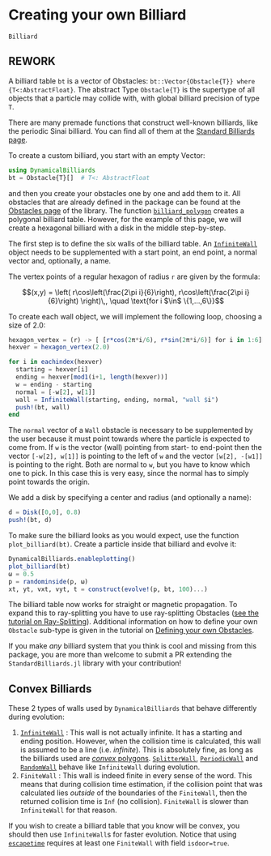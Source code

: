 # Creating your own Billiard
```@docs
Billiard
```

## REWORK

A billiard table `bt` is a vector of Obstacles: `bt::Vector{Obstacle{T}} where {T<:AbstractFloat}`.
The abstract Type `Obstacle{T}` is the supertype of all objects that a particle may collide with, with global billiard precision of type `T`.

There are many premade functions that construct well-known billiards, like the periodic Sinai billiard.
You can find all of them at the [Standard Billiards page](/basic/library/#standard-billiards).

To create a custom billiard, you start with an empty Vector:
```julia
using DynamicalBilliards
bt = Obstacle{T}[]  # T<: AbstractFloat
```
and then you create your obstacles one by one and add them to it. All obstacles that are already defined in the package
can be found at the [Obstacles page](/basic/library/#obstacles) of the library. The function [`billiard_polygon`](@ref) creates a polygonal billiard table.
However, for the example of this page, we will create a hexagonal billiard with a disk in the middle step-by-step.

The first step is to define the six walls of the billiard table.
An [`InfiniteWall`](@ref) object needs to be supplemented with a start point, an end point, a normal vector and, optionally, a name.

The vertex points of a regular hexagon of radius `r` are given by the formula:
```math
(x,y) = \left( r\cos\left(\frac{2\pi i}{6}\right), r\cos\left(\frac{2\pi i}{6}\right) \right)\,, \quad \text{for i $\in$ \{1,...,6\}}
```
To create each wall object, we will implement the following loop, choosing a size of 2.0:
```julia
hexagon_vertex = (r) -> [ [r*cos(2π*i/6), r*sin(2π*i/6)] for i in 1:6]
hexver = hexagon_vertex(2.0)

for i in eachindex(hexver)
  starting = hexver[i]
  ending = hexver[mod1(i+1, length(hexver))]
  w = ending - starting
  normal = [-w[2], w[1]]
  wall = InfiniteWall(starting, ending, normal, "wall $i")
  push!(bt, wall)
end
```
The `normal` vector of a `Wall` obstacle is necessary to be supplemented by the user because it must point towards where the particle is expected to come from. If `w` is the vector (wall) pointing from start- to end-point then the vector `[-w[2], w[1]]` is pointing to the left of `w` and the vector `[w[2], -[w1]]` is pointing to the right. Both are normal to `w`, but you have to know which one to pick. In this case this is very easy, since the normal has to simply point towards the origin.

We add a disk by specifying a center and radius (and optionally a name):
```julia
d = Disk([0,0], 0.8)
push!(bt, d)
```
To make sure the billiard looks as you would expect, use the function `plot_billiard(bt)`. Create a particle inside that billiard and evolve it:
```julia
DynamicalBilliards.enableplotting()
plot_billiard(bt)
ω = 0.5
p = randominside(p, ω)
xt, yt, vxt, vyt, t = construct(evolve!(p, bt, 100)...)
```

The billiard table now works for straight or magnetic propagation.
To expand this to ray-splitting you have to use ray-splitting Obstacles ([see the tutorial on Ray-Splitting](/tutorials/ray-splitting)).
Additional information on how to define your own `Obstacle` sub-type is given in the tutorial on [Defining your own Obstacles](/tutorials/own_obstacle).

If you make *any* billiard system that you think is cool and missing from this package, you are more than welcome to submit a PR extending the `StandardBilliards.jl` library with your contribution!

## Convex Billiards
These 2 types of walls used by `DynamicalBilliards` that behave differently during
evolution:
  1. [`InfiniteWall`](@ref) : This wall is not actually infinite. It has a starting and ending
     position. However, when the collision time is calculated, this wall is assumed
     to be a line (i.e. *infinite*). This is absolutely fine, as long as the
     billiards used are [*convex* polygons](https://en.wikipedia.org/wiki/Convex_polygon).
     [`SplitterWall`](@ref), [`PeriodicWall`](@ref) and [`RandomWall`](@ref) behave like `InfiniteWall` during evolution.
  2. `FiniteWall` : This wall is indeed finite in every sense of the word. This
     means that during collision time estimation, if the collision point that was
     calculated lies *outside* of the boundaries of the `FiniteWall`, then the
     returned collision time is `Inf` (no collision). `FiniteWall` is slower
     than `InfiniteWall` for that reason.


If you wish to create a billiard table that you know will be convex, you should
then use `InfiniteWall`s for faster evolution.
Notice that using [`escapetime`](@ref) requires
at least one `FiniteWall` with field `isdoor=true`.
